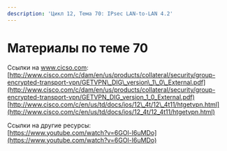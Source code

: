 ```yaml
---
description: 'Цикл 12, Тема 70: IPsec LAN-to-LAN 4.2'
---
```


# Материалы по теме 70

Ссылки на www.cicso.com:  
[http://www.cisco.com/c/dam/en/us/products/collateral/security/group-encrypted-transport-vpn/GETVPN\_DIG\_version\_1\_0\_External.pdf](http://www.cisco.com/c/dam/en/us/products/collateral/security/group-encrypted-transport-vpn/GETVPN_DIG_version_1_0_External.pdf)  
[http://www.cisco.com/c/en/us/td/docs/ios/12\_4t/12\_4t11/htgetvpn.html](http://www.cisco.com/c/en/us/td/docs/ios/12_4t/12_4t11/htgetvpn.html)

Ссылки на другие ресурсы:  
[https://www.youtube.com/watch?v=6GOl-I6uMDo](https://www.youtube.com/watch?v=6GOl-I6uMDo)


